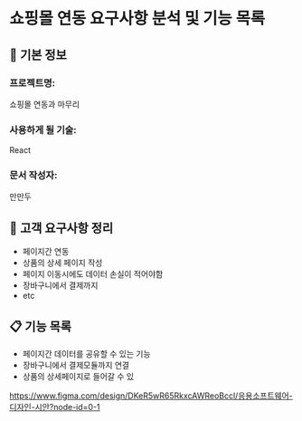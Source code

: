 # 쇼핑몰 연동 요구사항 분석 및 기능 목록

## 📌 기본 정보
### 프로젝트명: 
쇼핑몰 연동과 마무리

### 사용하게 될 기술: 
React

### 문서 작성자: 
만만두

## 📝 고객 요구사항 정리
* 페이지간 연동
* 상품의 상세 페이지 작성
* 페이지 이동시에도 데이터 손실이 적어야함
* 장바구니에서 결제까지
* etc


## 📋 기능 목록
* 페이지간 데이터를 공유할 수 있는 기능
* 장바구니에서 결제모듈까지 연결
* 상품의 상세페이지로 들어갈 수 있

https://www.figma.com/design/DKeR5wR65RkxcAWReoBccl/응용소프트웨어-디자인-시안?node-id=0-1
